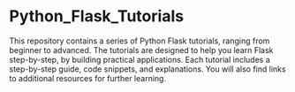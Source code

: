 # Python_Flask_Tutorials
This repository contains a series of Python Flask tutorials, ranging from beginner to advanced. The tutorials are designed to help you learn Flask step-by-step, by building practical applications.  Each tutorial includes a step-by-step guide, code snippets, and explanations. You will also find links to additional resources for further learning.
